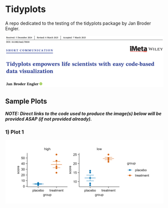 # Tidyplots

A repo dedicated to the testing of the tidyplots package by Jan Broder Engler.

![Cover Image for the Journal Article](readme_tidyplots.png)

## Sample Plots

***NOTE: Direct links to the code used to produce the image(s) below will be provided ASAP (if not provided already).***

### 1) Plot 1

![Split Plot / Multiples](images/tidyplot_1.png)
